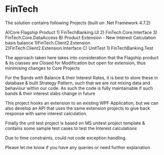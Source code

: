 # FinTech
The solution contains following Projects (built on .Net Framework 4.7.2)

A)Core Flagship Product
	1) FinTechBanking.UI
	2) FinTech.Core.Interface
	3) FinTech.Core.DataAccess
B) Product Extension - New Interest Calculation basis balance
	1)FinTech.Client2.Extension
	2)FinTech.Client2.Extension.Interface
C) UnitTest
	1) FinTechBanking.Test


The approach taken here takes into consideration that the Flagship product & its classes are Closed for Modification but open for extension, thus minimising changes to Core Projects

For the Bands with Balance & their Interest Rates, it is best to store these in database & built Strategy Pattern, such that we are not mixing data and behaviour within our code. As such the code is fully maintainable if such bands & their interest slabs change in future

This project hooks an extension to an existing WPF Application, but we can also develop an API that uses the same extension projects to give back response with same interest calculation.

Finally the unit test project is based on MS unitest project template & contains some sample test cases to test the Interest calculations

Due to time constraints, could not code exception handling.

Please let me know if you have any queries or need further explanation
